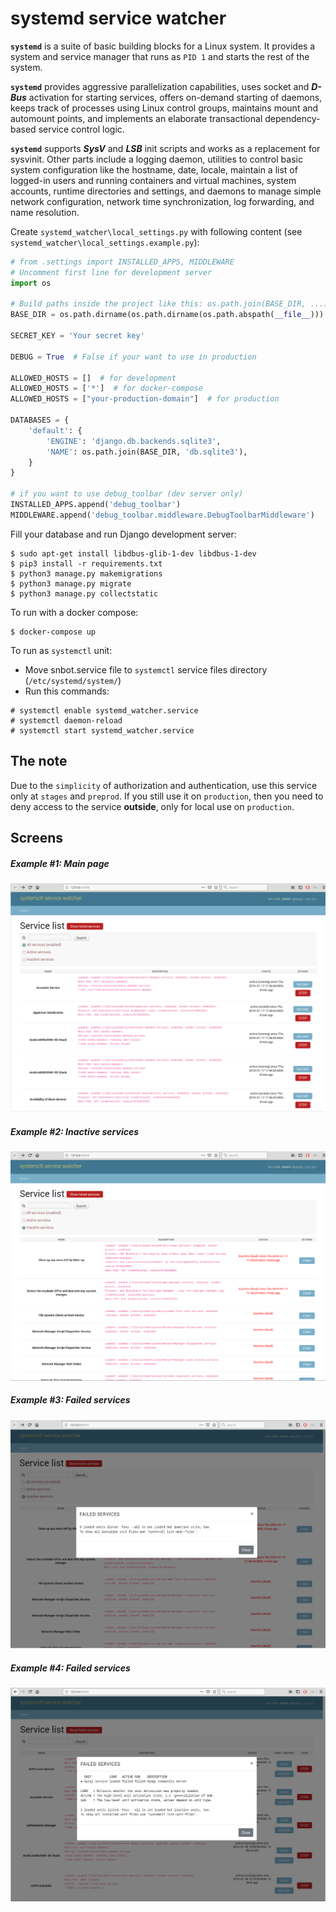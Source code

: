 # systemd service watcher
**`systemd`** is a suite of basic building blocks for a Linux system. 
It provides a system and service manager that runs as `PID 1` and starts the rest of the system. 

**`systemd`** provides aggressive parallelization capabilities, uses socket and **_D-Bus_** activation for starting 
services, offers on-demand starting of daemons, keeps track of processes using Linux control groups, maintains mount and 
automount points, and implements an elaborate transactional dependency-based service control logic. 

**`systemd`** supports _**SysV**_ and _**LSB**_ init scripts and works as a replacement for sysvinit. Other parts 
include a logging daemon, utilities to control basic system configuration like the hostname, date, locale, maintain a 
list of logged-in users and running containers and virtual machines, system accounts, runtime directories and settings, 
and daemons to manage simple network configuration, network time synchronization, log forwarding, and name resolution.


Create `systemd_watcher\local_settings.py` with following content (see `systemd_watcher\local_settings.example.py`):
```python
# from .settings import INSTALLED_APPS, MIDDLEWARE
# Uncomment first line for development server
import os

# Build paths inside the project like this: os.path.join(BASE_DIR, ...)
BASE_DIR = os.path.dirname(os.path.dirname(os.path.abspath(__file__)))

SECRET_KEY = 'Your secret key'

DEBUG = True  # False if your want to use in production

ALLOWED_HOSTS = []  # for development
ALLOWED_HOSTS = ['*']  # for docker-compose
ALLOWED_HOSTS = ["your-production-domain"]  # for production

DATABASES = {
    'default': {
        'ENGINE': 'django.db.backends.sqlite3',
        'NAME': os.path.join(BASE_DIR, 'db.sqlite3'),
    }
}

# if you want to use debug_toolbar (dev server only)
INSTALLED_APPS.append('debug_toolbar')
MIDDLEWARE.append('debug_toolbar.middleware.DebugToolbarMiddleware')
```

Fill your database and run Django development server:
```
$ sudo apt-get install libdbus-glib-1-dev libdbus-1-dev
$ pip3 install -r requirements.txt
$ python3 manage.py makemigrations
$ python3 manage.py migrate
$ python3 manage.py collectstatic
```

To run with a docker compose:
```
$ docker-compose up
```

To run as `systemctl` unit:
* Move snbot.service file to `systemctl` service files directory (`/etc/systemd/system/`)
* Run this commands:
```
# systemctl enable systemd_watcher.service
# systemctl daemon-reload
# systemctl start systemd_watcher.service
```

## The note
Due to the `simplicity` of authorization and authentication, use this service only at `stages` and `preprod`. If you still 
use it on `production`, then you need to deny access to the service **outside**, only for local use on `production`.

## Screens
##### Example #1: Main page
![Main page](assets/demo_1.png)
##### Example #2: Inactive services
![Main page](assets/demo_2.png)
##### Example #3: Failed services
![Main page](assets/demo_3.png)
##### Example #4: Failed services
![Failed services](assets/demo_4.png)
